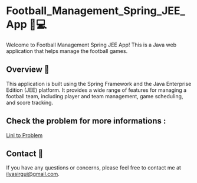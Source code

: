 # Football_Management_Spring_JEE_App 🌱💻

Welcome to Football Management Spring JEE App! This is a Java web application that helps manage the football games.

## Overview 📝

This application is built using the Spring Framework and the Java Enterprise Edition (JEE) platform. It provides a wide range of features for managing a football team, including player and team management, game scheduling, and score tracking.


## Check the problem for more informations : 
[Linl to Problem](https://github.com/Daeels/Spring_JEE/blob/main/Projet%20de%20fin%20de%20module%20JEE%20et%20Spring%20boot.pdf)

## Contact 📧
If you have any questions or concerns, please feel free to contact me at [ilyasirgui@gmail.com](mailto:ilyasirgui@gmail.com).
